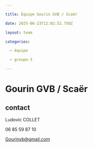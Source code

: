 ```yaml
---

title: Équipe Gourin GVB / Scaër

date: 2025-06-23T12:02:52.750Z

layout: team

categories:

  - équipe

  - groupe-3

---
```


# Gourin GVB / Scaër



## contact 

Ludovic COLLET

06 85 59 87 10

Gourinvb@gmail.com

